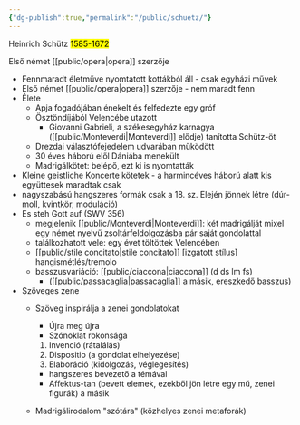 ```yaml
---
{"dg-publish":true,"permalink":"/public/schuetz/"}
---
```


Heinrich Schütz
<mark>1585-1672</mark>

Első német [[public/opera\|opera]] szerzője

-   Fennmaradt életműve nyomtatott kottákból áll - csak egyházi művek
-   Első német [[public/opera\|opera]] szerzője - nem maradt fenn
-   Élete
    -   Apja fogadójában énekelt és felfedezte egy gróf
    -   Ösztöndíjából Velencébe utazott
        -   Giovanni Gabrieli, a székesegyház karnagya ([[public/Monteverdi\|Monteverdi]] elődje) tanította Schütz-öt
    -   Drezdai választófejedelem udvarában működött
    -   30 éves háború elől Dániába menekült
    -   Madrigálkötet: belépő, ezt ki is nyomtatták
-   Kleine geistliche Koncerte kötetek - a harmincéves háború alatt kis együttesek maradtak csak
-   nagyszabású hangszeres formák csak a 18. sz. Elején jönnek létre (dúr-moll, kvintkör, moduláció)
-   Es steh Gott auf (SWV 356)
    -   megjelenik [[public/Monteverdi\|Monteverdi]]: két madrigálját mixel egy német nyelvű zsoltárfeldolgozásba pár saját gondolattal
    -   találkozhatott vele: egy évet töltöttek Velencében
    -   [[public/stile concitato\|stile concitato]] [izgatott stílus] hangismétlés/tremolo
    -   basszusvariáció: [[public/ciaccona\|ciaccona]] (d ds lm fs)
        -   ([[public/passacaglia\|passacaglia]] a másik, ereszkedő basszus)
-   Szöveges zene
    -   Szöveg inspirálja a zenei gondolatokat
        
        -   Újra meg újra
        -   Szónoklat rokonsága
        
        1.  Invenció (rátalálás)
        2.  Dispositio (a gondolat elhelyezése)
        3.  Elaboráció (kidolgozás, véglegesítés)
        
        -   hangszeres bevezető a témával
        -   Affektus-tan (bevett elemek, ezekből jön létre egy mű, zenei figurák) a másik
    -   Madrigálirodalom "szótára" (közhelyes zenei metaforák)